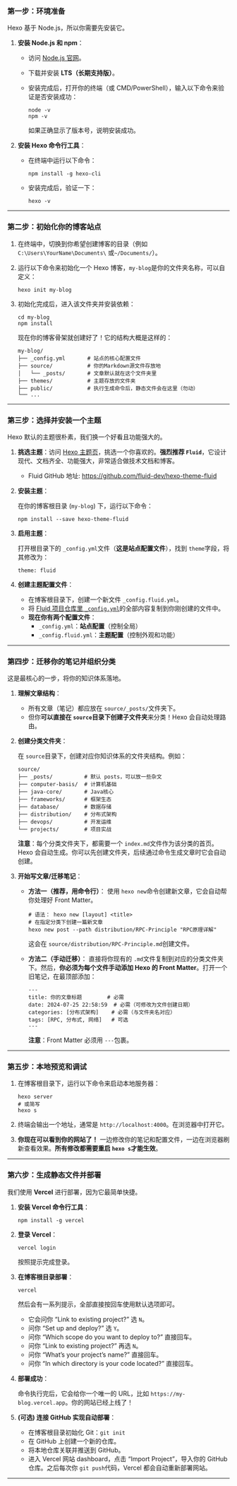 ### 第一步：环境准备

Hexo 基于 Node.js，所以你需要先安装它。

1. **安装 Node.js 和 npm**：

   - 访问 [Node.js 官网](https://nodejs.org/)。

   - 下载并安装 **LTS（长期支持版）**。

   - 安装完成后，打开你的终端（或 CMD/PowerShell），输入以下命令来验证是否安装成功：

     ```
     node -v
     npm -v
     ```

     如果正确显示了版本号，说明安装成功。

2. **安装 Hexo 命令行工具**：

   - 在终端中运行以下命令：

     ```
     npm install -g hexo-cli
     ```

   - 安装完成后，验证一下：

     ```
     hexo -v
     ```

------

### 第二步：初始化你的博客站点

1. 在终端中，切换到你希望创建博客的目录（例如 `C:\Users\YourName\Documents\` 或`~/Documents/`）。

2. 运行以下命令来初始化一个 Hexo 博客，`my-blog`是你的文件夹名称，可以自定义：

   ```
   hexo init my-blog
   ```

3. 初始化完成后，进入该文件夹并安装依赖：

   ```
   cd my-blog
   npm install
   ```

   现在你的博客骨架就创建好了！它的结构大概是这样的：

   ```
   my-blog/
   ├── _config.yml       # 站点的核心配置文件
   ├── source/           # 你的Markdown源文件存放地
   │   └── _posts/       # 文章默认就在这个文件夹里
   ├── themes/           # 主题存放的文件夹
   ├── public/           # 执行生成命令后，静态文件会在这里（勿动）
   └── ...
   ```

------

### 第三步：选择并安装一个主题

Hexo 默认的主题很朴素，我们换一个好看且功能强大的。

1. **挑选主题**：访问 [Hexo 主题页](https://hexo.io/themes/)，挑选一个你喜欢的。**强烈推荐 `Fluid`**，它设计现代、文档齐全、功能强大，非常适合做技术文档和博客。

   - Fluid GitHub 地址: https://github.com/fluid-dev/hexo-theme-fluid

2. **安装主题**：

   在你的博客根目录 (`my-blog`) 下，运行以下命令：

   ```
   npm install --save hexo-theme-fluid
   ```

3. **启用主题**：

   打开根目录下的 `_config.yml`文件（**这是站点配置文件**），找到 `theme`字段，将其修改为：

   ```
   theme: fluid
   ```

4. **创建主题配置文件**：

   - 在博客根目录下，创建一个新文件 `_config.fluid.yml`。
   - 将 [Fluid 项目仓库里 `_config.yml`](https://github.com/fluid-dev/hexo-theme-fluid/blob/master/_config.yml)的全部内容复制到你刚创建的文件中。
   - **现在你有两个配置文件**：
     - `_config.yml`：**站点配置**（控制全局）
     - `_config.fluid.yml`：**主题配置**（控制外观和功能）

------

### 第四步：迁移你的笔记并组织分类

这是最核心的一步，将你的知识体系落地。

1. **理解文章结构**：

   - 所有文章（笔记）都应放在 `source/_posts/`文件夹下。
   - 但你**可以直接在 `source`目录下创建子文件夹**来分类！Hexo 会自动处理路由。

2. **创建分类文件夹**：

   在 `source`目录下，创建对应你知识体系的文件夹结构。例如：

   ```
   source/
   ├── _posts/          # 默认 posts，可以放一些杂文
   ├── computer-basis/  # 计算机基础
   ├── java-core/       # Java核心
   ├── frameworks/      # 框架生态
   ├── database/        # 数据存储
   ├── distribution/    # 分布式架构
   ├── devops/          # 开发运维
   └── projects/        # 项目实战
   ```

   **注意**：每个分类文件夹下，都需要一个 `index.md`文件作为该分类的首页。Hexo 会自动生成。你可以先创建文件夹，后续通过命令生成文章时它会自动创建。

3. **开始写文章/迁移笔记**：

   - **方法一（推荐，用命令行）**： 使用 `hexo new`命令创建新文章，它会自动帮你处理好 Front Matter。

     ```
     # 语法： hexo new [layout] <title>
     # 在指定分类下创建一篇新文章
     hexo new post --path distribution/RPC-Principle "RPC原理详解"
     ```

     这会在 `source/distribution/RPC-Principle.md`创建文件。

   - **方法二（手动迁移）**： 直接将你现有的 `.md`文件复制到对应的分类文件夹下。然后，**你必须为每个文件手动添加 Hexo 的 Front Matter**。打开一个旧笔记，在最顶部添加：

     ```
     ---
     title: 你的文章标题        # 必需
     date: 2024-07-25 22:58:59  # 必需（可修改为文件创建日期）
     categories: [分布式架构]    # 必需（与文件夹名对应）
     tags: [RPC, 分布式, 网络]   # 可选
     ---
     ```

     **注意**：Front Matter 必须用 `---`包裹。

------

### 第五步：本地预览和调试

1. 在博客根目录下，运行以下命令来启动本地服务器：

   ```
   hexo server
   # 或简写
   hexo s
   ```

2. 终端会输出一个地址，通常是 `http://localhost:4000`。在浏览器中打开它。

3. **你现在可以看到你的网站了！** 一边修改你的笔记和配置文件，一边在浏览器刷新查看效果。**所有修改都需要重启 `hexo s`才能生效**。

------

### 第六步：生成静态文件并部署

我们使用 **Vercel** 进行部署，因为它最简单快捷。

1. **安装 Vercel 命令行工具**：

   ```
   npm install -g vercel
   ```

2. **登录 Vercel**：

   ```
   vercel login
   ```

   按照提示完成登录。

3. **在博客根目录部署**：

   ```
   vercel
   ```

   然后会有一系列提示，全部直接按回车使用默认选项即可。

   - 它会问你 “Link to existing project?” 选 `N`。
   - 问你 “Set up and deploy?” 选 `Y`。
   - 问你 “Which scope do you want to deploy to?” 直接回车。
   - 问你 “Link to existing project?” 再选 `N`。
   - 问你 “What’s your project’s name?” 直接回车。
   - 问你 “In which directory is your code located?” 直接回车。

4. **部署成功**：

   命令执行完后，它会给你一个唯一的 URL，比如 `https://my-blog.vercel.app`。你的网站已经上线了！

5. **(可选) 连接 GitHub 实现自动部署**：

   - 在博客根目录初始化 Git：`git init`
   - 在 GitHub 上创建一个新的仓库。
   - 将本地仓库关联并推送到 GitHub。
   - 进入 Vercel 网站 dashboard，点击 “Import Project”，导入你的 GitHub 仓库。之后每次你 `git push`代码，Vercel 都会自动重新部署网站。

---

